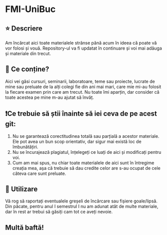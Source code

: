 # FMI-UniBuc

## ⭐ Descriere

Am încărcat aici toate materialele strânse până acum în ideea că poate vă vor folosi și vouă. Repository-ul va fi updatat în continuare și voi mai adăuga și materiale din trecut. 

## 🎢 Ce conține?

Aici vei găsi cursuri, seminarii, laboratoare, teme sau proiecte, lucrate de mine sau preluate de la alți colegi fie din ani mai mari, care mie mi-au folosit la fiecare examen prin care am trecut. Nu toate îmi aparțin, dar consider că toate acestea pe mine m-au ajutat să învăț.

## ❗Ce trebuie să știi înainte să iei ceva de pe acest git:

1. Nu se garantează corectitudinea totală sau parțială a acestor materiale. Ele pot avea un bun scop orientativ, dar sigur mai există loc de îmbunătățiri.
2. Nu se încurajează plagiatul, înțelegeți ce luați de aici și modificați pentru voi.
3. Cum am mai spus, nu chiar toate materialele de aici sunt în întregime creația mea, așa că trebuie să dau credite celor are s-au ocupat de cele câteva care sunt preluate.

## 📲 Utilizare
Vă rog să raportați eventualele greșeli de încărcare sau fișiere goale/lipsă. 
Din păcate, pentru anul I semestrul I nu am adunat atât de multe materiale, dar în  rest ar trebui să găsiți cam tot ce aveți nevoie.

## Multă baftă!
